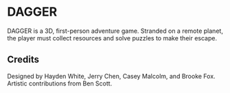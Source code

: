 # DAGGER
DAGGER is a 3D, first-person adventure game. Stranded on a remote planet, the player must collect resources and solve puzzles to make their escape. 


## Credits
Designed by Hayden White, Jerry Chen, Casey Malcolm, and Brooke Fox.
Artistic contributions from Ben Scott. 
